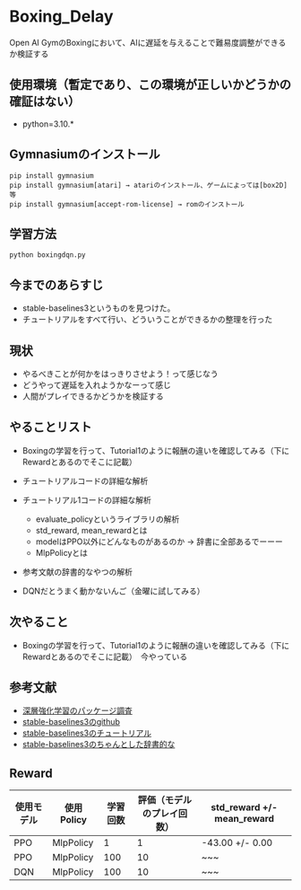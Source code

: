 # Boxing_Delay

Open AI GymのBoxingにおいて、AIに遅延を与えることで難易度調整ができるか検証する

## 使用環境（暫定であり、この環境が正しいかどうかの確証はない）

- python=3.10.*


## Gymnasiumのインストール
```
pip install gymnasium
pip install gymnasium[atari] → atariのインストール、ゲームによっては[box2D]等
pip install gymnasium[accept-rom-license] → romのインストール
```

## 学習方法
```
python boxingdqn.py
```

## 今までのあらすじ
- stable-baselines3というものを見つけた。
- チュートリアルをすべて行い、どういうことができるかの整理を行った

## 現状
- やるべきことが何かをはっきりさせよう！って感じなう
- どうやって遅延を入れようかなーって感じ
- 人間がプレイできるかどうかを検証する

## やることリスト
- Boxingの学習を行って、Tutorial1のように報酬の違いを確認してみる（下にRewardとあるのでそこに記載）
- チュートリアルコードの詳細な解析
- チュートリアル1コードの詳細な解析
  - evaluate_policyというライブラリの解析
  - std_reward, mean_rewardとは
  - modelはPPO以外にどんなものがあるのか → 辞書に全部あるでーーー
  - MlpPolicyとは
- 参考文献の辞書的なやつの解析

- DQNだとうまく動かないんご（金曜に試してみる）

## 次やること
- Boxingの学習を行って、Tutorial1のように報酬の違いを確認してみる（下にRewardとあるのでそこに記載）　今やっている

## 参考文献
- [深層強化学習のパッケージ調査](https://qiita.com/s-inoue-git/items/edafea0bca155ce1e7a6)
- [stable-baselines3のgithub](https://github.com/DLR-RM/stable-baselines3)
- [stable-baselines3のチュートリアル](https://github.com/araffin/rl-tutorial-jnrr19)
- [stable-baselines3のちゃんとした辞書的な](https://stable-baselines3.readthedocs.io/en/master/index.html)

## Reward
|使用モデル|使用Policy| 学習回数 | 評価（モデルのプレイ回数）| std_reward +/- mean_reward|
| ---- | ---- | ---- | ---- | ---- |
| PPO | MlpPolicy | 1 | 1 | -43.00 +/- 0.00 |
| PPO | MlpPolicy | 100 |10|~~~|
| DQN | MlpPolicy | 100 |10|~~~|

